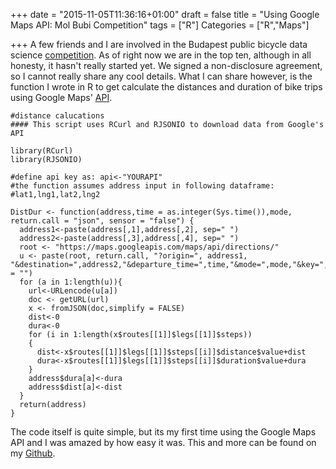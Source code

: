 +++
date = "2015-11-05T11:36:16+01:00"
draft = false
title = "Using Google Maps API: Mol Bubi Competition"
tags = ["R"]
Categories = ["R","Maps"]

+++
A few friends and I are involved in the Budapest public bicycle data science [competition](https://dms.sztaki.hu/bubi/#/app/home). As of right now we are in the top ten, although in all honesty, it hasn't really started yet. 
We signed a non-disclosure agreement, so I cannot really share any cool details. What I can share however, is the function I wrote in R to get calculate the distances and duration of bike trips using Google Maps' [API](https://developers.google.com/maps/?hl=en).

```
#distance calucations
#### This script uses RCurl and RJSONIO to download data from Google's API

library(RCurl)
library(RJSONIO)

#define api key as: api<-"YOURAPI"
#the function assumes address input in following dataframe:
#lat1,lng1,lat2,lng2

DistDur <- function(address,time = as.integer(Sys.time()),mode, return.call = "json", sensor = "false") {
  address1<-paste(address[,1],address[,2], sep=" ")
  address2<-paste(address[,3],address[,4], sep=" ")
  root <- "https://maps.googleapis.com/maps/api/directions/"
  u <- paste(root, return.call, "?origin=", address1, "&destination=",address2,"&departure_time=",time,"&mode=",mode,"&key=",api,sep = "")
  for (a in 1:length(u)){
    url<-URLencode(u[a])
    doc <- getURL(url)
    x <- fromJSON(doc,simplify = FALSE)
    dist<-0
    dura<-0
    for (i in 1:length(x$routes[[1]]$legs[[1]]$steps))
    {
      dist<-x$routes[[1]]$legs[[1]]$steps[[i]]$distance$value+dist
      dura<-x$routes[[1]]$legs[[1]]$steps[[i]]$duration$value+dura
    }
    address$dura[a]<-dura
    address$dist[a]<-dist
  }
  return(address)
}
```
The code itself is quite simple, but its my first time using the Google Maps API and I was amazed by how easy it was. This and more can be found on my [Github](www.github.com/sobradob).
